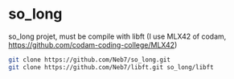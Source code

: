 # so_long
so_long projet, must be compile with libft (I use MLX42 of codam, https://github.com/codam-coding-college/MLX42)

```bash
git clone https://github.com/Neb7/so_long.git
git clone https://github.com/Neb7/libft.git so_long/libft
```

